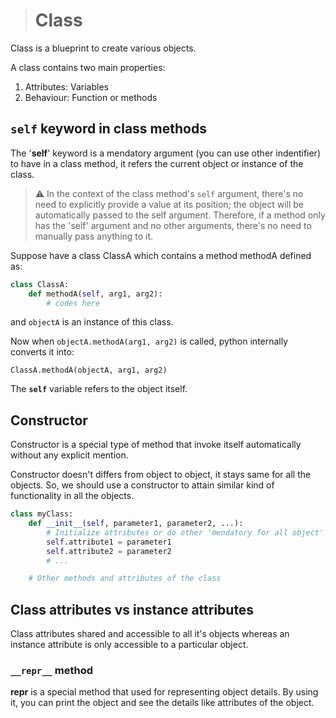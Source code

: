 > # Class

Class is a blueprint to create various objects. 

A class contains two main properties: 
1. Attributes: Variables 
2. Behaviour: Function or methods

## ```self``` keyword in class methods
The '**self**' keyword is a mendatory argument (you can use other indentifier) to have in a class method, it refers the current object or instance of the class. 

> ⚠️ In the context of the class method's ```self``` argument, there's no need to explicitly provide a value at its position; the object will be automatically passed to the self argument. Therefore, if a method only has the 'self' argument and no other arguments, there's no need to manually pass anything to it.

Suppose have a class ClassA which contains a method methodA defined as:
```python 
class ClassA:
    def methodA(self, arg1, arg2):
        # codes here
```
and ```objectA``` is an instance of this class.

Now when ```objectA.methodA(arg1, arg2)``` is called, python internally converts it into:

```ClassA.methodA(objectA, arg1, arg2)```  

The **```self```** variable refers to the object itself.

## Constructor

Constructor is a special type of method that invoke itself automatically without any explicit mention.

Constructor doesn't differs from object to object, it stays same for all the objects. So, we should use a constructor to attain similar kind of functionality in all the objects. 

```python 
class myClass:
    def __init__(self, parameter1, parameter2, ...):
        # Initialize attributes or do other 'mendatory for all object' works here
        self.attribute1 = parameter1
        self.attribute2 = parameter2
        # ...

    # Other methods and attributes of the class
```

## Class attributes vs instance attributes
Class attributes shared and accessible to all it's objects whereas an instance attribute is only accessible to a particular object.

### ```__repr__``` method
__repr__ is a special method that used for representing object details. By using it, you can print the object and see the details like attributes of the object.

